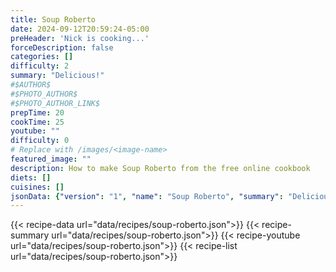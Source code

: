 ```yaml
---
title: Soup Roberto
date: 2024-09-12T20:59:24-05:00
preHeader: 'Nick is cooking...'
forceDescription: false
categories: []
difficulty: 2
summary: "Delicious!"
#$AUTHOR$
#$PHOTO_AUTHOR$
#$PHOTO_AUTHOR_LINK$
prepTime: 20
cookTime: 25
youtube: ""
difficulty: 0
# Replace with /images/<image-name>
featured_image: ""
description: How to make Soup Roberto from the free online cookbook
diets: []
cuisines: []
jsonData: {"version": "1", "name": "Soup Roberto", "summary": "Delicious!", "steps": [{"sectionTitle": "", "steps": ["In a large pot over medium heat, add olive oil and onion. Sautee until union starts to get clear, about 2 minutes.", "Add minced garlic and cook another 1 minute, stirring frequently.", "Add the sausage meat. Break meat apart using a potato masher (recommended), or other utensils.", "Stir the sausage continuously, incorporating the onions and garlic in and around. Continue cooking until sausage is brown throughout.", "Add the chicken stock and beans. Set the pot to high heat until it starts to boil, then immediately reduce to low and cover. Let simmer for 10 minutes.", "Remove from heat. Sprinkle in the pecorino cheese while stirring continuously.", "Add the kale and lemon juice.", "Stir, and let sit for 5-10 minutes.", "Serve hot or freeze for later."]}], "ingredients": [{"sectionTitle": "", "ingredients": [{"unit": "tbsp", "amount": [1], "ingredient": "olive oil", "modifier": ""}, {"unit": "", "amount": [1], "ingredient": "medium yellow onion, chopped", "modifier": ""}, {"unit": "", "amount": [3], "ingredient": "cloves garlic, minced", "modifier": ""}, {"unit": "lb", "amount": [1], "ingredient": "sausage meat", "modifier": ""}, {"unit": "oz", "amount": [28], "ingredient": "can diced tomatoes", "modifier": ""}, {"unit": "oz", "amount": [14], "ingredient": "can kidney or garbanzo beans, drained", "modifier": ""}, {"unit": "cup", "amount": [4], "ingredient": "chicken stock", "modifier": ""}, {"unit": "", "amount": [1], "ingredient": "bunch kale, chopped", "modifier": ""}, {"unit": "cup", "amount": [0.75], "ingredient": "pecorino cheese", "modifier": ""}, {"unit": "", "amount": [0.5], "ingredient": "lemon, Juice of", "modifier": ""}]}], "timestamp": "9/12/2024 20:59:24", "categories": [], "difficulty": 0, "attribution": {}, "prepTimeMinutes": 5, "cookTimeMinutes": 25}
---
```

{{< recipe-data url="data/recipes/soup-roberto.json">}}
{{< recipe-summary url="data/recipes/soup-roberto.json">}}
{{< recipe-youtube url="data/recipes/soup-roberto.json">}}
{{< recipe-list url="data/recipes/soup-roberto.json">}}
